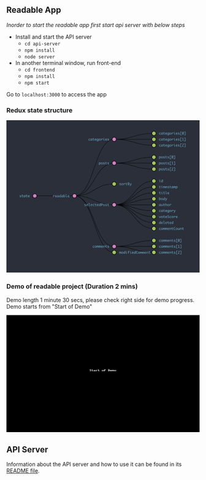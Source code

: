 ## Readable App
*Inorder to start the readable app first start api server with below steps*
* Install and start the API server
    - `cd api-server`
    - `npm install`
    - `node server`
* In another terminal window, run front-end
    - `cd frontend`
    - `npm install`
    - `npm start`

Go to `localhost:3000` to access the app

### Redux state structure
![readable state](https://github.com/rajashekar/react-readable/blob/master/frontend/public/readable_state.png)

### Demo of readable project (Duration 2 mins)
Demo length 1 minute 30 secs, please check right side for demo progress.
Demo starts from "Start of Demo"

![Demo](https://github.com/rajashekar/readable-only-react/blob/master/frontend/public/readable.gif)

## API Server
Information about the API server and how to use it can be found in its [README file](api-server/README.md).

